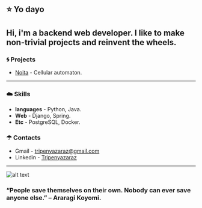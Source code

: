 
## ⭐ Yo dayo
Hi, i'm a backend web developer. I like to make non-trivial projects and reinvent the wheels.
---

### 🌀 Projects
- [Noita](https://github.com/Tripenyazaraz/Noita) - Cellular automaton.
---

### ☁️ Skills
- **languages** - Python, Java.
- **Web** - Django, Spring.
- **Etc** - PostgreSQL, Docker.


### ☂ Contacts 
- Gmail - tripenyazaraz@gmail.com
- Linkedin - [Tripenyazaraz](https://www.linkedin.com/in/%D1%8D%D0%BB%D1%8C%D0%B4%D0%B0%D1%80-%D0%B0%D0%BB%D0%BB%D0%B0%D1%85%D1%8F%D1%80%D0%BE%D0%B2-8ab393201/)


------------------------------------------------------------
![alt text](https://user-images.githubusercontent.com/55177401/124724030-6ec72780-df2d-11eb-827e-01686a827a87.jpg)

### “People save themselves on their own. Nobody can ever save anyone else.” – Araragi Koyomi.
